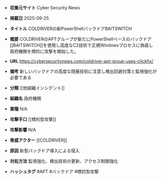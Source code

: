 - **収集元サイト**
Cyber Security News

- **掲載日**
2025-09-25

- **タイトル**
COLDRIVERの新PowerShellバックドアBAITSWITCH

- **概要**
COLDRIVERのAPTグループが新たにPowerShellベースのバックドア[[BAITSWITCH]]を使用し高度なC2技術で正規Windowsプロセスに偽装し政府機関を標的に攻撃を開始した。

- **URL**
https://cybersecuritynews.com/coldriver-apt-group-uses-clickfix/

- **備考**
新しいバックドアの高度な隠蔽技術に注意し検出回避対策と監視強化が必要である

- **分類**
[[他組織インシデント]]

- **組織名**
政府機関

- **業種**
N/A

- **攻撃手口**
[[標的型攻撃]]

- **攻撃影響**
N/A

- **脅威アクター**
[[COLDRIVER]]

- **原因**
新型バックドア導入による侵入

- **対処方法**
監視強化、検出技術の更新、アクセス制御強化

- **ハッシュタグ**
#APT #バックドア #標的型攻撃
